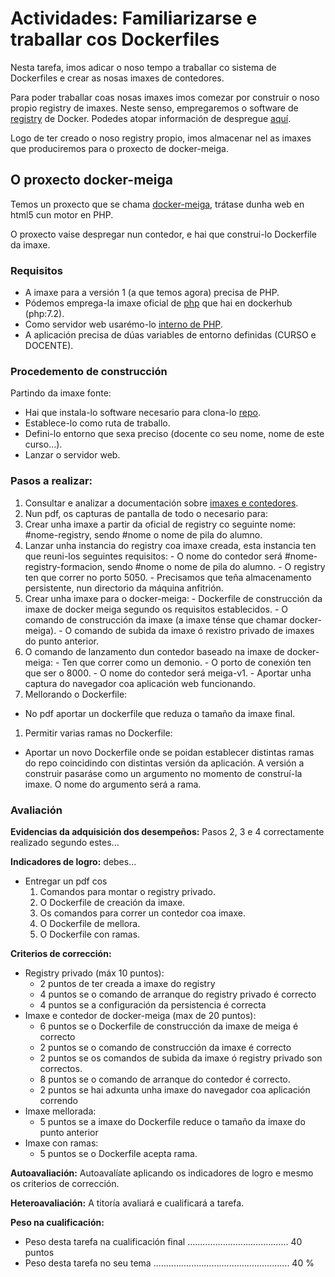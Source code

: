 # Actividades: Familiarizarse e traballar cos Dockerfiles


Nesta tarefa, imos adicar o noso tempo a traballar co sistema de Dockerfiles e crear as nosas imaxes de contedores. 

Para poder traballar coas nosas imaxes imos comezar por construir o noso propio registry de imaxes. Neste senso, empregaremos o software de [registry](https://hub.docker.com/_/registry/) de Docker. Podedes atopar información de despregue [aquí](https://docs.docker.com/registry/deploying/).

Logo de ter creado o noso registry propio, imos almacenar nel as imaxes que produciremos para o proxecto de docker-meiga.

## O proxecto docker-meiga

Temos un proxecto que se chama [docker-meiga](https://github.com/prefapp/docker-meiga), trátase dunha web en html5 cun motor en PHP. 

O proxecto vaise despregar nun contedor, e hai que construi-lo Dockerfile da imaxe. 

### Requisitos
- A imaxe para a versión 1 (a que temos agora) precisa de PHP.
- Pódemos emprega-la imaxe oficial de [php](https://hub.docker.com/_/php/) que hai en dockerhub (php:7.2).
- Como servidor web usarémo-lo [interno de PHP](http://php.net/manual/es/features.commandline.webserver.php).
- A aplicación precisa de dúas variables de entorno definidas (CURSO e DOCENTE).

### Procedemento de construcción

Partindo da imaxe fonte:
- Hai que instala-lo software necesario para clona-lo [repo](https://github.com/prefapp/docker-meiga).
- Establece-lo como ruta de traballo.
- Defini-lo entorno que sexa preciso (docente co seu nome, nome de este curso...).
- Lanzar o servidor web.

### Pasos a realizar: 

1. Consultar e analizar a documentación sobre [imaxes e contedores](https://prefapp.github.io/formacion/cursos/docker-images/#/./01_creacion_de_imaxes/01_revisando_as_imaxes_o_overlayfs).
1. Nun pdf, os capturas de pantalla de todo o necesario para:
  1. Crear unha imaxe a partir da oficial de registry co seguinte nome: #nome-registry, sendo #nome o nome de pila do alumno.
  1. Lanzar unha instancia do registry coa imaxe creada, esta instancia ten que reuni-los seguintes requisitos:
    -  O nome do contedor será #nome-registry-formacion, sendo #nome o nome de pila do alumno. 
    -  O registry ten que correr no porto 5050.
    - Precisamos que teña almacenamento persistente, nun directorio da máquina anfitrión.
  1. Crear unha imaxe para o docker-meiga:
    - Dockerfile de construcción da imaxe de docker meiga segundo os requisitos establecidos. 
    - O comando de construcción da imaxe (a imaxe ténse que chamar docker-meiga).
    - O comando de subida da imaxe ó rexistro privado de imaxes do punto anterior. 
  1. O comando de lanzamento dun contedor baseado na imaxe de docker-meiga:
    - Ten que correr como un demonio.
    - O porto de conexión ten que ser o 8000.
    - O nome do contedor será meiga-v1.
    - Aportar unha captura do navegador coa aplicación web funcionando.
1. Mellorando o Dockerfile:
  - No pdf aportar un dockerfile que reduza o tamaño da imaxe final.
1. Permitir varias ramas no Dockerfile:
  - Aportar un novo Dockerfile onde se poidan establecer distintas ramas do repo coincidindo con distintas versión da aplicación. A versión a construir pasaráse como un argumento no momento de construí-la imaxe. O nome do argumento será a rama.  

### Avaliación

**Evidencias da adquisición dos desempeños:** Pasos 2, 3 e 4 correctamente realizado segundo estes...

**Indicadores de logro:** debes...
- Entregar un pdf cos
  1. Comandos para montar o registry privado. 
  1. O Dockerfile de creación da imaxe.
  1. Os comandos para correr un contedor coa imaxe.
  1. O Dockerfile de mellora.
  1. O Dockerfile con ramas.

**Criterios de corrección:**
- Registry privado (máx 10 puntos):
  - 2 puntos de ter creada a imaxe do registry
  - 4 puntos se o comando de arranque do registry privado é correcto
  - 4 puntos se a configuración da persistencia é correcta
- Imaxe e contedor de docker-meiga (max de 20 puntos):
  - 6 puntos se o Dockerfile de construcción da imaxe de meiga é correcto
  - 2 puntos se o comando de construcción da imaxe é correcto
  - 2 puntos se os comandos de subida da imaxe ó registry privado son correctos.
  - 8 puntos se o comando de arranque do contedor é correcto.
  - 2 puntos se hai adxunta unha imaxe do navegador coa aplicación correndo
- Imaxe mellorada:
  - 5 puntos se a imaxe do Dockerfile reduce o tamaño da imaxe do punto anterior
- Imaxe con ramas:
  - 5 puntos se o Dockerfile acepta rama.

**Autoavaliación:** Autoavalíate aplicando os indicadores de logro e mesmo os criterios de corrección. 

**Heteroavaliación:** A titoría avaliará e cualificará a tarefa.

**Peso na cualificación:**
- Peso desta tarefa na cualificación final  ........................................ 40 puntos
- Peso desta tarefa no seu tema ...................................................... 40 %